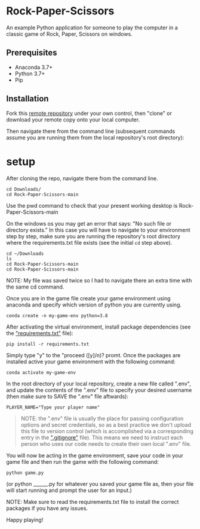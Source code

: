 # Rock-Paper-Scissors

An example Python application for someone to play the computer in a classic game of Rock, Paper, Scissors on windows.

## Prerequisites

  + Anaconda 3.7+
  + Python 3.7+
  + Pip

## Installation

Fork this [remote repository](https://github.com/Justin-Taliaferro/Rock-Paper-Scissors.git) under your own control, then "clone" or download your remote copy onto your local computer.

Then navigate there from the command line (subsequent commands assume you are running them from the local repository's root directory):

# setup
After cloning the repo, navigate there from the command line. 
```
cd Downloads/
cd Rock-Paper-Scissors-main
``` 

Use the pwd command to check that your present working desktop is Rock-Paper-Scissors-main

On the windows os you may get an error that says: "No such file or directory exists." In this case you will have to navigate to your environment step by step, make sure you are running the repository's root directory where the requirements.txt file exists (see the initial `cd` step above).

```
cd ~/Downloads
ls
cd Rock-Paper-Scissors-main
cd Rock-Paper-Scissors-main
```
NOTE: My file was saved twice so I had to navigate there an extra time with the same cd command. 

Once you are in the game file create your game environment using anaconda and specify which version of python you are currently using.

```
conda create -n my-game-env python=3.8
```
After activating the virtual environment, install package dependencies (see the ["requirements.txt"](/requirements.txt) file):

```
pip install -r requirements.txt
```

Simply type "y" to the "proceed ([y]/n)? promt. Once the packages are installed active your game environment with the following command:

```
conda activate my-game-env
```
In the root directory of your local repository, create a new file called ".env", and update the contents of the ".env" file to specify your desired username (then make sure to SAVE the ".env" file aftwards):

    PLAYER_NAME="Type your player name"

> NOTE: the ".env" file is usually the place for passing configuration options and secret credentials, so as a best practice we don't upload this file to version control (which is accomplished via a corresponding entry in the [".gitignore"](/.gitignore) file). This means we need to instruct each person who uses our code needs to create their own local ".env" file.

You will now be acting in the game environment, save your code in your game file and then run the game with the following command:

```
python game.py
```
(or python ______.py for whatever you saved your game file as, then your file will start running and prompt the user for an input.)

NOTE: Make sure to read the requirements.txt file to install the correct packages if you have any issues.

Happy playing!

